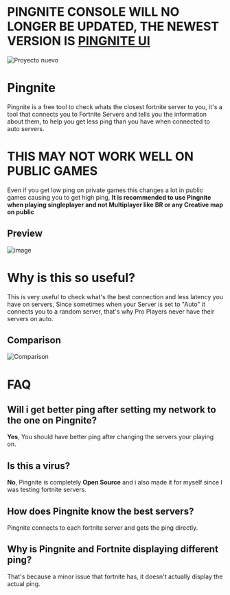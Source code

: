# PINGNITE CONSOLE WILL NO LONGER BE UPDATED, THE NEWEST VERSION IS [PINGNITE UI](https://github.com/vrkx/PingniteUI)

![Proyecto nuevo](https://github.com/user-attachments/assets/a949e0d6-3694-427f-aac8-3f4066b894ad)

# Pingnite
Pingnite is a free tool to check whats the closest fortnite server to you, it's a tool that connects you to Fortnite Servers and tells you the information about them, to help you get less ping than you have when connected to auto servers.

# THIS MAY NOT WORK WELL ON PUBLIC GAMES
Even if you get low ping on private games this changes a lot in public games causing you to get high ping, **It is recommended to use Pingnite when playing singleplayer and not Multiplayer like BR or any Creative map on public**

## Preview
![image](https://github.com/user-attachments/assets/52936ab4-b259-4368-b74d-a45a124b59ba)


# Why is this so useful?

This is very useful to check what's the best connection and less latency you have on servers, Since sometimes when your Server is set to "Auto" it connects you to a random server, that's why Pro Players never have their servers on auto.

## Comparison

![Comparison](https://github.com/user-attachments/assets/be88a6b3-6a65-489d-a580-c83b557d6575)

# FAQ

## Will i get better ping after setting my network to the one on Pingnite?
**Yes**, You should have better ping after changing the servers your playing on.
## Is this a virus?
**No**, Pingnite is completely **Open Source** and i also made it for myself since I was testing fortnite servers.
## How does Pingnite know the best servers?
Pingnite connects to each fortnite server and gets the ping directly.
## Why is Pingnite and Fortnite displaying different ping?
That's because a minor issue that fortnite has, it doesn't actually display the actual ping.
